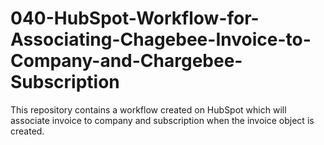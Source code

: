# 040-HubSpot-Workflow-for-Associating-Chagebee-Invoice-to-Company-and-Chargebee-Subscription
This repository contains a workflow created on HubSpot which will associate invoice to company and subscription when the invoice object is created.
